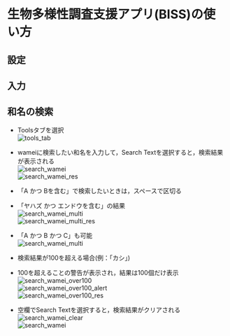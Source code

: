 # 生物多様性調査支援アプリ(BISS)の使い方


## 設定



## 入力



## 和名の検索

- Toolsタブを選択  
![tools_tab](img/03.png)  

- wameiに検索したい和名を入力して，Search Textを選択すると，検索結果が表示される  
![search_wamei](img/03_01.png)  
![search_wamei_res](img/03_02.png)  

- 「A かつ Bを含む」で検索したいときは，スペースで区切る  
- 「ヤハズ かつ エンドウを含む」の結果  
![search_wamei_multi](img/03_03.png)  
![search_wamei_multi_res](img/03_04.png)  

- 「A かつ B かつ C」も可能  
![search_wamei_multi](img/03_05.png)  

- 検索結果が100を超える場合(例：「カシ」)  
- 100を超えることの警告が表示され，結果は100個だけ表示  
![search_wamei_over100](img/03_06.png)  
![search_wamei_over100_alert](img/03_07.png)  
![search_wamei_over100_res](img/03_08.png)  

- 空欄でSearch Textを選択すると，検索結果がクリアされる  
![search_wamei_clear](img/03_09.png)  
![search_wamei](img/03_01.png)  
